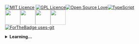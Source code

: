 [![MIT Licence](https://badges.frapsoft.com/os/mit/mit.png?v=102)](https://opensource.org/licenses/mit-license.php) [![GPL Licence](https://badges.frapsoft.com/os/gpl/gpl.png?v=102)](https://opensource.org/licenses/GPL-3.0/)[![Open Source Love](https://badges.frapsoft.com/os/v2/open-source.svg?v=103)](https://github.com/ellerbrock/open-source-badges/)[![TypeScript](https://badges.frapsoft.com/typescript/love/typescript.png?v=101)](https://github.com/ellerbrock/typescript-badges/)<br />
<img src="https://cdn-images-1.medium.com/max/1200/1*0ei2MOQxAzF7krm-v60wnQ.jpeg" width="50" height="50"><img src="https://image.flaticon.com/icons/png/512/74/74897.png" width="50" height="50"><img src="https://alternative.me/media/256/manjaro-linux-icon-kcq66qcllp5d6xqk-c.png" width="50" height="50"><img src="https://upload.wikimedia.org/wikipedia/commons/thumb/4/4f/Icon-Vim.svg/1024px-Icon-Vim.svg.png" width="50" height="50"><br />
[![ForTheBadge uses-git](http://ForTheBadge.com/images/badges/uses-git.svg)](https://GitHub.com/)
<details>
 <summary><strong>Learning...</strong></summary>
   - javascript(node) && typescript :coffee: <br/>
   - C++ :computer:<br/>
   - algorithms :loop:<br/>
   - maths :chart_with_upwards_trend:<br/>
   - physics :boom: <br />
   - BSD and Linux :file_folder:
</details>
<br />

 







